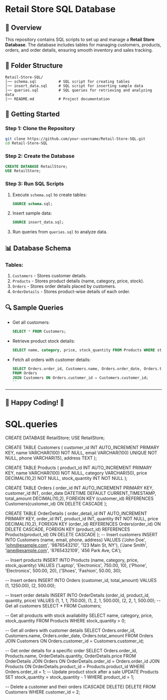 # Retail Store SQL Database

## 📌 Overview
This repository contains SQL scripts to set up and manage a **Retail Store Database**. The database includes tables for managing customers, products, orders, and order details, ensuring smooth inventory and sales tracking.

## 📂 Folder Structure
```
Retail-Store-SQL/
│── schema.sql          # SQL script for creating tables
│── insert_data.sql     # SQL script for inserting sample data
│── queries.sql         # SQL queries for retrieving and analyzing data
│── README.md           # Project documentation
```

## 🚀 Getting Started
### **Step 1: Clone the Repository**
```bash
git clone https://github.com/your-username/Retail-Store-SQL.git
cd Retail-Store-SQL
```

### **Step 2: Create the Database**
```sql
CREATE DATABASE RetailStore;
USE RetailStore;
```

### **Step 3: Run SQL Scripts**
1. Execute `schema.sql` to create tables:
   ```sql
   SOURCE schema.sql;
   ```
2. Insert sample data:
   ```sql
   SOURCE insert_data.sql;
   ```
3. Run queries from `queries.sql` to analyze data.

## 📊 Database Schema
### **Tables:**
1. `Customers` - Stores customer details.
2. `Products` - Stores product details (name, category, price, stock).
3. `Orders` - Stores order details placed by customers.
4. `OrderDetails` - Stores product-wise details of each order.

## 🔍 Sample Queries
- Get all customers:
  ```sql
  SELECT * FROM Customers;
  ```
- Retrieve product stock details:
  ```sql
  SELECT name, category, price, stock_quantity FROM Products WHERE stock_quantity > 0;
  ```
- Fetch all orders with customer details:
  ```sql
  SELECT Orders.order_id, Customers.name, Orders.order_date, Orders.total_amount
  FROM Orders
  JOIN Customers ON Orders.customer_id = Customers.customer_id;
  ``
---
🚀 **Happy Coding!** 🎯
-------------------------------------------------------------------------------------------------------------------------------------------------------------------
# SQL.queries
CREATE DATABASE RetailStore;
USE RetailStore;

CREATE TABLE Customers (
    customer_id INT AUTO_INCREMENT PRIMARY KEY,
    name VARCHAR(100) NOT NULL,
    email VARCHAR(100) UNIQUE NOT NULL,
    phone VARCHAR(15),
    address TEXT
);

CREATE TABLE Products (
    product_id INT AUTO_INCREMENT PRIMARY KEY,
    name VARCHAR(100) NOT NULL,
    category VARCHAR(50),
    price DECIMAL(10,2) NOT NULL,
    stock_quantity INT NOT NULL
);

CREATE TABLE Orders (
    order_id INT AUTO_INCREMENT PRIMARY KEY,
    customer_id INT,
    order_date DATETIME DEFAULT CURRENT_TIMESTAMP,
    total_amount DECIMAL(10,2),
    FOREIGN KEY (customer_id) REFERENCES Customers(customer_id) ON DELETE CASCADE
);

CREATE TABLE OrderDetails (
    order_detail_id INT AUTO_INCREMENT PRIMARY KEY,
    order_id INT,
    product_id INT,
    quantity INT NOT NULL,
    price DECIMAL(10,2),
    FOREIGN KEY (order_id) REFERENCES Orders(order_id) ON DELETE CASCADE,
    FOREIGN KEY (product_id) REFERENCES Products(product_id) ON DELETE CASCADE
);
-- Insert customers
INSERT INTO Customers (name, email, phone, address)
VALUES 
('John Doe', 'john@example.com', '9876543210', '123 Main St, NY'),
('Jane Smith', 'jane@example.com', '8765432109', '456 Park Ave, CA');

-- Insert products
INSERT INTO Products (name, category, price, stock_quantity)
VALUES 
('Laptop', 'Electronics', 750.00, 10),
('Phone', 'Electronics', 500.00, 20),
('Shoes', 'Fashion', 50.00, 30);

-- Insert orders
INSERT INTO Orders (customer_id, total_amount)
VALUES 
(1, 1250.00),
(2, 500.00);

-- Insert order details
INSERT INTO OrderDetails (order_id, product_id, quantity, price)
VALUES 
(1, 1, 1, 750.00),
(1, 2, 1, 500.00),
(2, 2, 1, 500.00);
-- Get all customers
SELECT * FROM Customers;

-- Get all products with stock availability
SELECT name, category, price, stock_quantity FROM Products WHERE stock_quantity > 0;

-- Get all orders with customer details
SELECT Orders.order_id, Customers.name, Orders.order_date, Orders.total_amount
FROM Orders
JOIN Customers ON Orders.customer_id = Customers.customer_id;

-- Get order details for a specific order
SELECT Orders.order_id, Products.name, OrderDetails.quantity, OrderDetails.price
FROM OrderDetails
JOIN Orders ON OrderDetails.order_id = Orders.order_id
JOIN Products ON OrderDetails.product_id = Products.product_id
WHERE Orders.order_id = 1;
-- Update product stock after a sale
UPDATE Products SET stock_quantity = stock_quantity - 1 WHERE product_id = 1;

-- Delete a customer and their orders (CASCADE DELETE)
DELETE FROM Customers WHERE customer_id = 2;
